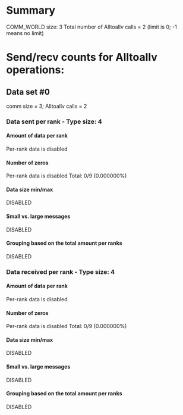 # Summary
COMM_WORLD size: 3
Total number of Alltoallv calls = 2 (limit is 0; -1 means no limit)
# Send/recv counts for Alltoallv operations:

## Data set #0

comm size = 3; Alltoallv calls = 2

### Data sent per rank - Type size: 4

#### Amount of data per rank
Per-rank data is disabled

#### Number of zeros
Per-rank data is disabled
Total: 0/9 (0.000000%)

#### Data size min/max
DISABLED

#### Small vs. large messages
DISABLED


#### Grouping based on the total amount per ranks

DISABLED

### Data received per rank - Type size: 4

#### Amount of data per rank
Per-rank data is disabled

#### Number of zeros
Per-rank data is disabled
Total: 0/9 (0.000000%)

#### Data size min/max
DISABLED

#### Small vs. large messages
DISABLED


#### Grouping based on the total amount per ranks

DISABLED

